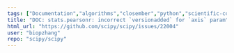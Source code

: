 ```yaml
---
tags: ["Documentation","algorithms","closember","python","scientific-computing","scipy","scipy.stats"]
title: "DOC: stats.pearsonr: incorrect `versionadded` for `axis` param"
html_url: "https://github.com/scipy/scipy/issues/22004"
user: "biopzhang"
repo: "scipy/scipy"
---
```


